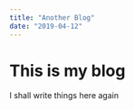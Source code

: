 ```yaml
---
title: "Another Blog"
date: "2019-04-12"
---
```


# This is my blog

I shall write things here again